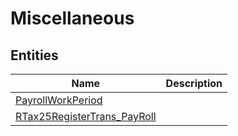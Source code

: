 
# Miscellaneous


## Entities

|Name|Description|
|---|---|
|[PayrollWorkPeriod](PayrollWorkPeriod.cdm.json)||
|[RTax25RegisterTrans_PayRoll](RTax25RegisterTrans_PayRoll.cdm.json)||
